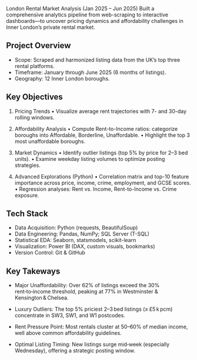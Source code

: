 London Rental Market Analysis (Jan 2025 – Jun 2025)
Built a comprehensive analytics pipeline from web-scraping to interactive dashboards—to uncover pricing dynamics and affordability challenges in Inner London’s private rental market.

## Project Overview
* Scope: Scraped and harmonized listing data from the UK’s top three rental platforms.
* Timeframe: January through June 2025 (6 months of listings).
* Geography: 12 Inner London boroughs.

## Key Objectives
1. Pricing Trends
• Visualize average rent trajectories with 7- and 30-day rolling windows.

1. Affordability Analysis
• Compute Rent-to-Income ratios: categorize boroughs into Affordable, Borderline, Unaffordable.
• Highlight the top 3 most unaffordable boroughs.

2. Market Dynamics
• Identify outlier listings (top 5% by price for 2–3 bed units).
• Examine weekday listing volumes to optimize posting strategies.

3. Advanced Explorations (Python)
• Correlation matrix and top-10 feature importance across price, income, crime, employment, and GCSE scores.
• Regression analyses: Rent vs. Income, Rent-to-Income vs. Crime exposure.

## Tech Stack
* Data Acquisition:	Python (requests, BeautifulSoup)
* Data Engineering:	Pandas, NumPy; SQL Server (T-SQL)
* Statistical EDA:	Seaborn, statsmodels, scikit-learn
* Visualization:	Power BI (DAX, custom visuals, bookmarks)
* Version Control:	Git & GitHub

## Key Takeways 
* Major Unaffordability: Over 62% of listings exceed the 30% rent‑to‑income threshold, peaking at 77% in Westminster & Kensington & Chelsea.

* Luxury Outliers: The top 5% priciest 2–3 bed listings (≥ £5 k pcm) concentrate in SW3, SW1, and W1 postcodes.

* Rent Pressure Point: Most rentals cluster at 50–60% of median income, well above common affordability guidelines.

* Optimal Listing Timing: New listings surge mid‑week (especially Wednesday), offering a strategic posting window.








